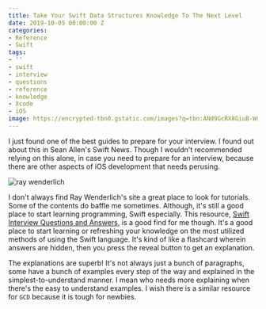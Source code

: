 ```yaml
---
title: Take Your Swift Data Structures Knowledge To The Next Level
date: 2019-10-05 00:00:00 Z
categories:
- Reference
- Swift
tags:
- ''
- swift
- interview
- questions
- reference
- knowledge
- Xcode
- iOS
image: https://encrypted-tbn0.gstatic.com/images?q=tbn:ANd9GcRX8GiuB-Wn_sJ6WubFAJbuOx_ArtUmQgrbCqpIj6rl9GFHJZ0m
---
```


I just found one of the best guides to prepare for your interview. I found out about this in Sean Allen's Swift News. Though I wouldn't recommended relying on this alone, in case you need to prepare for an interview, because there are other aspects of iOS development that needs perusing.

![ray wenderlich](http://localhost:4000/blog/assets/images/Screen%20Shot%202019-10-05%20at%209.26.13%20PM.png)

I don't always find Ray Wenderlich's site a great place to look for tutorials. Some of the contents do baffle me sometimes. Although, it's still a good place to start learning programming, Swift especially. This resource, [Swift Interview Questions and Answers][res], is a good find for me though. It's a good place to start learning or refreshing your knowledge on the most utilized methods of using the Swift language. It's kind of like a flashcard wherein answers are hidden, then you press the reveal button to get an explanation. 

The explanations are superb! It's not always just a bunch of paragraphs, some have a bunch of examples every step of the way and explained in the simplest-to-understand manner. I mean who needs more explaining when there's the easy to understand examples. I wish there is a similar resource for `GCD` because it is tough for newbies.

[res]: https://www.raywenderlich.com/762435-swift-interview-questions-and-answers
